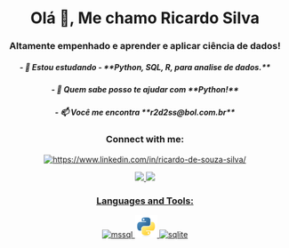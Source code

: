  
<h1 align="center">Olá 👋, Me chamo Ricardo Silva</h1>
<h3 align="center">Altamente empenhado e aprender e aplicar ciência de dados!</h3>

<h5 align="center">- 🌱 Estou estudando - **Python, SQL, R, para analise de dados.**</h5>

<h5 align="center">- 💬 Quem sabe posso te ajudar com **Python!**</h5>

<h5 align="center">- 📫 Você me encontra **r2d2ss@bol.com.br**</h5>

<h3 align="center">Connect with me:</h3>
<p align="center">
<a href="https://www.linkedin.com/in/ricardo-de-souza-silva/" target="blank"><img align="center" src="https://raw.githubusercontent.com/rahuldkjain/github-profile-readme-generator/master/src/images/icons/Social/linked-in-alt.svg" alt="https://www.linkedin.com/in/ricardo-de-souza-silva/" height="30" width="40" /></a>
</p>

<div align="center">
  <a href="https://github.com/Cabletkill">
  <img height="150em" src="https://github-readme-stats.vercel.app/api?username=Cabletkill&show_icons=true&theme=dracula&include_all_commits=true&count_private=true"/>
  <img height="150em" src="https://github-readme-stats.vercel.app/api/top-langs/?username=Cabletkill&layout=compact&langs_count=7&theme=dracula"/>
</div>

 
  <h3 align="center">Languages and Tools:</h3>
  <p align="center"> <a href="https://www.microsoft.com/en-us/sql-server" target="_blank" rel="noreferrer"> <img src="https://www.svgrepo.com/show/303229/microsoft-sql-server-logo.svg" alt="mssql" width="40" height="40"/> </a> <a href="https://www.python.org" target="_blank" rel="noreferrer"> <img src="https://raw.githubusercontent.com/devicons/devicon/master/icons/python/python-original.svg" alt="python" width="40" height="40"/> </a> <a href="https://www.sqlite.org/" target="_blank" rel="noreferrer"> <img src="https://www.vectorlogo.zone/logos/sqlite/sqlite-icon.svg" alt="sqlite" width="40" height="40"/> </a> </p>
 
 
